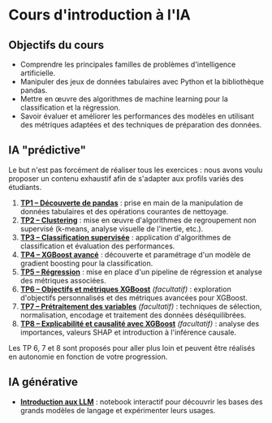 # Cours d'introduction à l'IA

## Objectifs du cours
- Comprendre les principales familles de problèmes d'intelligence artificielle.
- Manipuler des jeux de données tabulaires avec Python et la bibliothèque pandas.
- Mettre en œuvre des algorithmes de machine learning pour la classification et la régression.
- Savoir évaluer et améliorer les performances des modèles en utilisant des métriques adaptées et des techniques de préparation des données.

## IA "prédictive"

Le but n'est pas forcément de réaliser tous les exercices : nous avons voulu proposer un contenu exhaustif afin de s'adapter aux profils variés des étudiants.

1. [**TP1 – Découverte de pandas**](IA%20pr%C3%A9dictive/TP1/TP_Pandas_Enonce.md) : prise en main de la manipulation de données tabulaires et des opérations courantes de nettoyage.
2. [**TP2 – Clustering**](IA%20pr%C3%A9dictive/TP2_Clustering/TP2_enonce.md) : mise en œuvre d'algorithmes de regroupement non supervisé (k-means, analyse visuelle de l'inertie, etc.).
3. [**TP3 – Classification supervisée**](IA%20pr%C3%A9dictive/TP3_Classification/TP_Classification_ML_Enonce_v3.md) : application d'algorithmes de classification et évaluation des performances.
4. [**TP4 – XGBoost avancé**](IA%20pr%C3%A9dictive/TP4_XGBoost/TP4_XGBoost_Avance.md) : découverte et paramétrage d'un modèle de gradient boosting pour la classification.
5. [**TP5 – Régression**](IA%20pr%C3%A9dictive/TP5_Regression/TP_Regression_Validation.md) : mise en place d'un pipeline de régression et analyse des métriques associées.
6. [**TP6 – Objectifs et métriques XGBoost**](IA%20pr%C3%A9dictive/TP6_XGBoost_Objectif_Metriques/TP6_XGBoost_Objectif_Metriques.md) *(facultatif)* : exploration d'objectifs personnalisés et des métriques avancées pour XGBoost.
7. [**TP7 – Prétraitement des variables**](IA%20pr%C3%A9dictive/TP7_Pretraitement_Variables/TP_Pretraitement_Variables.md) *(facultatif)* : techniques de sélection, normalisation, encodage et traitement des données déséquilibrées.
8. [**TP8 – Explicabilité et causalité avec XGBoost**](IA%20pr%C3%A9dictive/TP8_XGBoost_Explicabilite_Causalite/TP8_XGBoost_Explicabilite_Causalite.md) *(facultatif)* : analyse des importances, valeurs SHAP et introduction à l'inférence causale.

Les TP 6, 7 et 8 sont proposés pour aller plus loin et peuvent être réalisés en autonomie en fonction de votre progression.

## IA générative

- [**Introduction aux LLM**](IA%20g%C3%A9n%C3%A9rative/Introduction_LLM.ipynb) : notebook interactif pour découvrir les bases des grands modèles de langage et expérimenter leurs usages.
